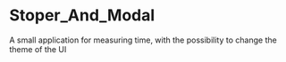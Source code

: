 # Stoper_And_Modal
A small application for measuring time, with the possibility to change the theme of the UI

